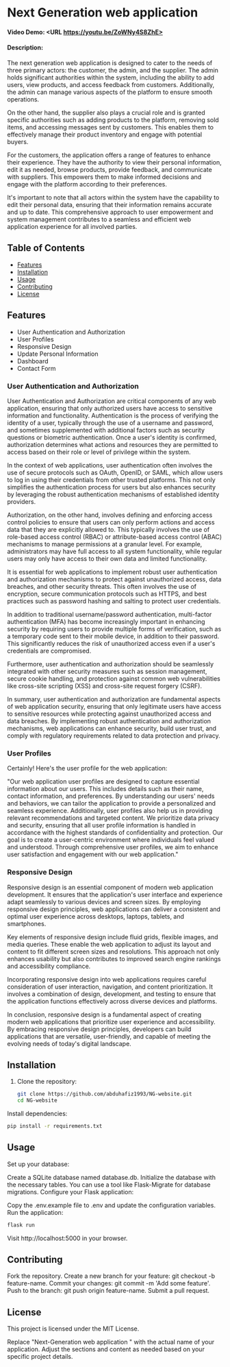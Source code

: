 # Next Generation web application 
#### Video Demo:  <URL https://youtu.be/ZoWNy4S8ZhE>
#### Description:

The next generation web application is designed to cater to the needs of three primary actors: the customer, the admin, and the supplier. The admin holds significant authorities within the system, including the ability to add users, view products, and access feedback from customers. Additionally, the admin can manage various aspects of the platform to ensure smooth operations.

 On the other hand, the supplier also plays a crucial role and is granted specific authorities such as adding products to the platform, removing sold items, and accessing messages sent by customers. This enables them to effectively manage their product inventory and engage with potential buyers.

 For the customers, the application offers a range of features to enhance their experience. They have the authority to view their personal information, edit it as needed, browse products, provide feedback, and communicate with suppliers. This empowers them to make informed decisions and engage with the platform according to their preferences.

It's important to note that all actors within the system have the capability to edit their personal data, ensuring that their information remains accurate and up to date. This comprehensive approach to user empowerment and system management contributes to a seamless and efficient web application experience for all involved parties.

## Table of Contents
- [Features](#features)
- [Installation](#installation)
- [Usage](#usage)
- [Contributing](#contributing)
- [License](#license)

## Features

- User Authentication and Authorization
- User Profiles
- Responsive Design
- Update Personal Information
- Dashboard
- Contact Form

### User Authentication and Authorization

User Authentication and Authorization are critical components of any web application, ensuring that only authorized users have access to sensitive information and functionality. Authentication is the process of verifying the identity of a user, typically through the use of a username and password, and sometimes supplemented with additional factors such as security questions or biometric authentication. Once a user's identity is confirmed, authorization determines what actions and resources they are permitted to access based on their role or level of privilege within the system.

In the context of web applications, user authentication often involves the use of secure protocols such as OAuth, OpenID, or SAML, which allow users to log in using their credentials from other trusted platforms. This not only simplifies the authentication process for users but also enhances security by leveraging the robust authentication mechanisms of established identity providers.

Authorization, on the other hand, involves defining and enforcing access control policies to ensure that users can only perform actions and access data that they are explicitly allowed to. This typically involves the use of role-based access control (RBAC) or attribute-based access control (ABAC) mechanisms to manage permissions at a granular level. For example, administrators may have full access to all system functionality, while regular users may only have access to their own data and limited functionality.

It is essential for web applications to implement robust user authentication and authorization mechanisms to protect against unauthorized access, data breaches, and other security threats. This often involves the use of encryption, secure communication protocols such as HTTPS, and best practices such as password hashing and salting to protect user credentials.

In addition to traditional username/password authentication, multi-factor authentication (MFA) has become increasingly important in enhancing security by requiring users to provide multiple forms of verification, such as a temporary code sent to their mobile device, in addition to their password. This significantly reduces the risk of unauthorized access even if a user's credentials are compromised.

Furthermore, user authentication and authorization should be seamlessly integrated with other security measures such as session management, secure cookie handling, and protection against common web vulnerabilities like cross-site scripting (XSS) and cross-site request forgery (CSRF).

In summary, user authentication and authorization are fundamental aspects of web application security, ensuring that only legitimate users have access to sensitive resources while protecting against unauthorized access and data breaches. By implementing robust authentication and authorization mechanisms, web applications can enhance security, build user trust, and comply with regulatory requirements related to data protection and privacy.

### User Profiles

Certainly! Here's the user profile for the web application:

"Our web application user profiles are designed to capture essential information about our users. This includes details such as their name, contact information, and preferences. By understanding our users' needs and behaviors, we can tailor the application to provide a personalized and seamless experience. Additionally, user profiles also help us in providing relevant recommendations and targeted content. We prioritize data privacy and security, ensuring that all user profile information is handled in accordance with the highest standards of confidentiality and protection. Our goal is to create a user-centric environment where individuals feel valued and understood. Through comprehensive user profiles, we aim to enhance user satisfaction and engagement with our web application."

### Responsive Design

Responsive design is an essential component of modern web application development. It ensures that the application's user interface and experience adapt seamlessly to various devices and screen sizes. By employing responsive design principles, web applications can deliver a consistent and optimal user experience across desktops, laptops, tablets, and smartphones.

Key elements of responsive design include fluid grids, flexible images, and media queries. These enable the web application to adjust its layout and content to fit different screen sizes and resolutions. This approach not only enhances usability but also contributes to improved search engine rankings and accessibility compliance.

Incorporating responsive design into web applications requires careful consideration of user interaction, navigation, and content prioritization. It involves a combination of design, development, and testing to ensure that the application functions effectively across diverse devices and platforms.

In conclusion, responsive design is a fundamental aspect of creating modern web applications that prioritize user experience and accessibility. By embracing responsive design principles, developers can build applications that are versatile, user-friendly, and capable of meeting the evolving needs of today's digital landscape.



## Installation

1. Clone the repository:

   ```bash
   git clone https://github.com/abduhafiz1993/NG-website.git
   cd NG-website
Install dependencies:
   ```bash
   pip install -r requirements.txt
   ```
## Usage
Set up your database:

Create a SQLite database named database.db.
Initialize the database with the necessary tables. You can use a tool like Flask-Migrate for database migrations.
Configure your Flask application:

Copy the .env.example file to .env and update the configuration variables.
Run the application:

   ```bash
   flask run
   ```
Visit http://localhost:5000 in your browser.

## Contributing
Fork the repository.
Create a new branch for your feature: git checkout -b feature-name.
Commit your changes: git commit -m 'Add some feature'.
Push to the branch: git push origin feature-name.
Submit a pull request.
## License
This project is licensed under the MIT License.

Replace "Next-Generation web application " with the actual name of your application. Adjust the sections and content as needed based on your specific project details.
